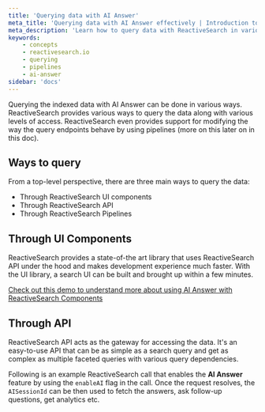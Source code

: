 ```yaml
---
title: 'Querying data with AI Answer'
meta_title: 'Querying data with AI Answer effectively | Introduction to ReactiveSearch'
meta_description: 'Learn how to query data with ReactiveSearch in various ways and use it with AI Answer'
keywords:
    - concepts
    - reactivesearch.io
    - querying
    - pipelines
    - ai-answer
sidebar: 'docs'
---
```


Querying the indexed data with AI Answer can be done in various ways. ReactiveSearch provides various ways to query the data along with various levels of access. ReactiveSearch even provides support for modifying the way the query endpoints behave by using pipelines (more on this later on in this doc).

## Ways to query

From a top-level perspective, there are three main ways to query the data:

- Through ReactiveSearch UI components
- Through ReactiveSearch API
- Through ReactiveSearch Pipelines

## Through UI Components

ReactiveSearch provides a state-of-the art library that uses ReactiveSearch API under the hood and makes development experience much faster. With the UI library, a search UI can be built and brought up within a few minutes.

[Check out this demo to understand more about using AI Answer with ReactiveSearch Components](https://codesandbox.io/s/github/awesome-reactivesearch/q-n-a-search-ui/tree/main/?from-embed)

## Through API

ReactiveSearch API acts as the gateway for accessing the data. It's an easy-to-use API that can be as simple as a search query and get as complex as multiple faceted queries with various query dependencies.

Following is an example ReactiveSearch call that enables the **AI Answer** feature by using the `enableAI` flag in the call. Once the request resolves, the `AISessionId` can be then used to fetch the answers, ask follow-up questions, get analytics etc.